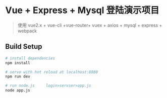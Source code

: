 # Vue + Express + Mysql 登陆演示项目

> 使用 vue2.x + vue-cli +vue-router+ vuex + axios + mysql + express + webpack 

## Build Setup

``` bash
# install dependencies
npm install

# serve with hot reload at localhost:8080
npm run dev

# run node.js     login>servser>app.js
node app.js

